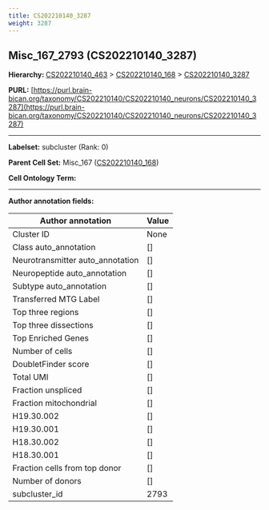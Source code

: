 ```yaml
---
title: CS202210140_3287
weight: 3287
---
```

## Misc_167_2793 (CS202210140_3287)
<b>Hierarchy: </b>
[CS202210140_463](../CS202210140_463) >
[CS202210140_168](../CS202210140_168) >
[CS202210140_3287](../CS202210140_3287)

**PURL:** [https://purl.brain-bican.org/taxonomy/CS202210140/CS202210140_neurons/CS202210140_3287](https://purl.brain-bican.org/taxonomy/CS202210140/CS202210140_neurons/CS202210140_3287)

---


**Labelset:** subcluster (Rank: 0)

**Parent Cell Set:** Misc_167 ([CS202210140_168](../CS202210140_168))



**Cell Ontology Term:** 

[MARKER GENES.]: #


---

[TRANSFERRED ANNOTATIONS.]: #


[AUTHOR ANNOTATION FIELDS.]: #


**Author annotation fields:**

| Author annotation | Value |
|-------------------|-------|
|Cluster ID|None|
|Class auto_annotation|[]|
|Neurotransmitter auto_annotation|[]|
|Neuropeptide auto_annotation|[]|
|Subtype auto_annotation|[]|
|Transferred MTG Label|[]|
|Top three regions|[]|
|Top three dissections|[]|
|Top Enriched Genes|[]|
|Number of cells|[]|
|DoubletFinder score|[]|
|Total UMI|[]|
|Fraction unspliced|[]|
|Fraction mitochondrial|[]|
|H19.30.002|[]|
|H19.30.001|[]|
|H18.30.002|[]|
|H18.30.001|[]|
|Fraction cells from top donor|[]|
|Number of donors|[]|
|subcluster_id|2793|
